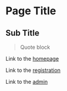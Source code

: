 # Page Title

## Sub Title

> Quote block

Link to the [homepage](<%= root_path %>)

Link to the [registration](<%= register_path %>)

Link to the [admin](<%= admin_path %>)
